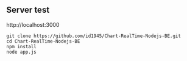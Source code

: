 ## Server test
http://localhost:3000
```
git clone https://github.com/id1945/Chart-RealTime-Nodejs-BE.git
cd Chart-RealTime-Nodejs-BE
npm install
node app.js
```
